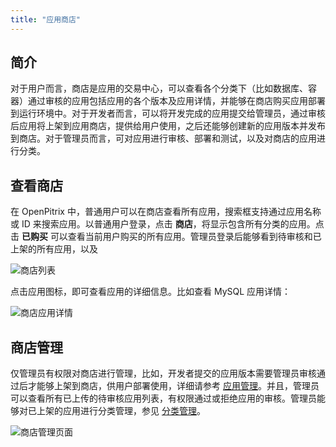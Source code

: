 ```yaml
---
title: "应用商店"
---
```


## 简介

对于用户而言，商店是应用的交易中心，可以查看各个分类下（比如数据库、容器）通过审核的应用包括应用的各个版本及应用详情，并能够在商店购买应用部署到运行环境中。对于开发者而言，可以将开发完成的应用提交给管理员，通过审核后应用将上架到应用商店，提供给用户使用，之后还能够创建新的应用版本并发布到商店。对于管理员而言，可对应用进行审核、部署和测试，以及对商店的应用进行分类。


## 查看商店

在 OpenPitrix 中，普通用户可以在商店查看所有应用，搜索框支持通过应用名称或 ID 来搜索应用。以普通用户登录，点击 **商店**，将显示包含所有分类的应用。点击 **已购买** 可以查看当前用户购买的所有应用。管理员登录后能够看到待审核和已上架的所有应用，以及

![商店列表](/store-list-normal.png)

点击应用图标，即可查看应用的详细信息。比如查看 MySQL 应用详情：

![商店应用详情](/store-app-details.png)

## 商店管理

仅管理员有权限对商店进行管理，比如，开发者提交的应用版本需要管理员审核通过后才能够上架到商店，供用户部署使用，详细请参考 [应用管理](../app-management)。并且，管理员可以查看所有已上传的待审核应用列表，有权限通过或拒绝应用的审核。管理员能够对已上架的应用进行分类管理，参见 [分类管理](../category-management)。

![商店管理页面](/app-nav.png)